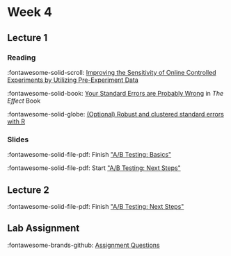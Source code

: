# Week 4

## Lecture 1

### Reading

:fontawesome-solid-scroll: [Improving the Sensitivity of Online Controlled Experiments by Utilizing Pre-Experiment Data](https://www.exp-platform.com/Documents/2013-02-CUPED-ImprovingSensitivityOfControlledExperiments.pdf)

 :fontawesome-solid-book: [Your Standard Errors are Probably Wrong](https://theeffectbook.net/ch-StatisticalAdjustment.html#your-standard-errors-are-probably-wrong) in *The Effect* Book

:fontawesome-solid-globe: [(Optional) Robust and clustered standard errors with R](https://evalf21.classes.andrewheiss.com/example/standard-errors/)

### Slides

:fontawesome-solid-file-pdf: Finish ["A/B Testing: Basics"][l04-student]

:fontawesome-solid-file-pdf: Start ["A/B Testing: Next Steps"][l05-student]

## Lecture 2

:fontawesome-solid-file-pdf: Finish ["A/B Testing: Next Steps"][l05-student]

## Lab Assignment

:fontawesome-brands-github: [Assignment Questions][assignment]

[assignment]: https://github.com/tisem-digital-marketing/smwa-lab-ab-test/
[l04-student]: ../assets/lectures/week-03/l04_abtest_intro_student.pdf
[l05-student]: ../assets/lectures/week-04/l05_abtest_nextstep_student.pdf
